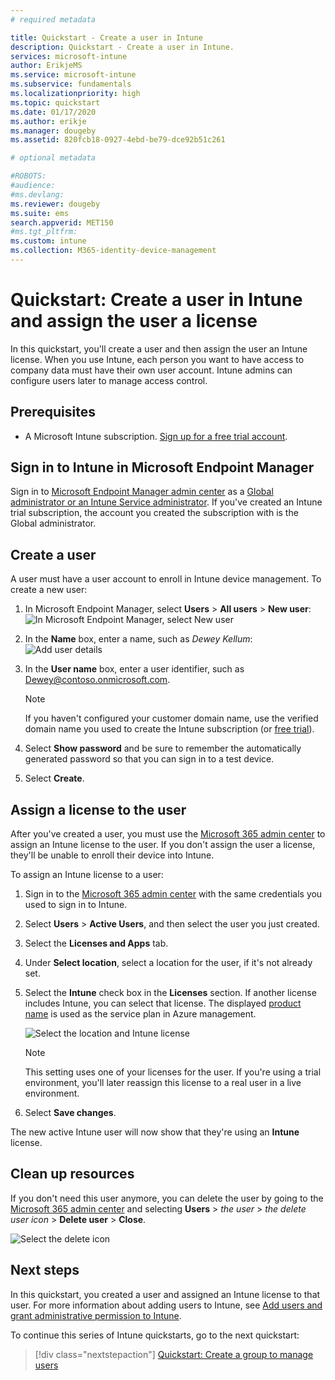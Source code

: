 ```yaml
---
# required metadata

title: Quickstart - Create a user in Intune
description: Quickstart - Create a user in Intune.
services: microsoft-intune
author: ErikjeMS
ms.service: microsoft-intune
ms.subservice: fundamentals
ms.localizationpriority: high
ms.topic: quickstart
ms.date: 01/17/2020
ms.author: erikje
ms.manager: dougeby
ms.assetid: 820fcb18-0927-4ebd-be79-dce92b51c261

# optional metadata

#ROBOTS:
#audience:
#ms.devlang:
ms.reviewer: dougeby
ms.suite: ems
search.appverid: MET150
#ms.tgt_pltfrm:
ms.custom: intune
ms.collection: M365-identity-device-management
---
```


# Quickstart: Create a user in Intune and assign the user a license

In this quickstart, you'll create a user and then assign the user an Intune license. When you use Intune, each person you want to have access to company data must have their own user account. Intune admins can configure users later to manage access control.

## Prerequisites

- A Microsoft Intune subscription. [Sign up for a free trial account](../fundamentals/free-trial-sign-up.md).

## Sign in to Intune in Microsoft Endpoint Manager

Sign in to [Microsoft Endpoint Manager admin center](https://go.microsoft.com/fwlink/?linkid=2109431) as a [Global administrator or an Intune Service administrator](users-add.md#types-of-administrators). If you've created an Intune trial subscription, the account you created the subscription with is the Global administrator.

## Create a user

A user must have a user account to enroll in Intune device management. To create a new user:

1. In Microsoft Endpoint Manager, select **Users** > **All users** > **New user**:
    ![In Microsoft Endpoint Manager, select New user](./media/quickstart-create-user/create-user.png)
2. In the **Name** box, enter a name, such as *Dewey Kellum*:
    ![Add user details](./media/quickstart-create-user/create-user-02.png)
3. In the **User name** box, enter a user identifier, such as Dewey@contoso.onmicrosoft.com.

    > [!NOTE]
    > If you haven't configured your customer domain name, use the verified domain name you used to create the Intune subscription (or [free trial](free-trial-sign-up.md#sign-up-for-a-microsoft-intune-free-trial)). 

4. Select **Show password** and be sure to remember the automatically generated password so that you can sign in to a test device.
5. Select **Create**.

## Assign a license to the user

After you've created a user, you must use the [Microsoft 365 admin center](https://go.microsoft.com/fwlink/p/?LinkId=698854) to assign an Intune license to the user. If you don't assign the user a license, they'll be unable to enroll their device into Intune.

To assign an Intune license to a user:

1. Sign in to the [Microsoft 365 admin center](https://go.microsoft.com/fwlink/p/?LinkId=698854) with the same credentials you used to sign in to Intune.
2. Select **Users** > **Active Users**, and then select the user you just created.
3. Select the **Licenses and Apps** tab.
4. Under **Select location**, select a location for the user, if it's not already set.
2. Select the **Intune** check box in the **Licenses** section. If another license includes Intune, you can select that license. The displayed [product name](https://docs.microsoft.com/azure/active-directory/users-groups-roles/licensing-service-plan-reference) is used as the service plan in Azure management.

    ![Select the location and Intune license](./media/quickstart-create-user/create-user-03.png)

   > [!NOTE]
   > This setting uses one of your licenses for the user. If you're using a trial environment, you'll later reassign this license to a real user in a live environment.

6. Select **Save changes**.

The new active Intune user will now show that they're using an **Intune** license.

## Clean up resources

If you don't need this user anymore, you can delete the user by going to the [Microsoft 365 admin center](https://go.microsoft.com/fwlink/p/?LinkId=698854) and selecting **Users** > *the user* > *the delete user icon* > **Delete user** > **Close**.

   ![Select the delete icon](./media/quickstart-create-user/create-user-04.png)

## Next steps

In this quickstart, you created a user and assigned an Intune license to that user. For more information about adding users to Intune, see [Add users and grant administrative permission to Intune](users-add.md).

To continue this series of Intune quickstarts, go to the next quickstart:

> [!div class="nextstepaction"]
> [Quickstart: Create a group to manage users](../quickstart-create-group.md)
